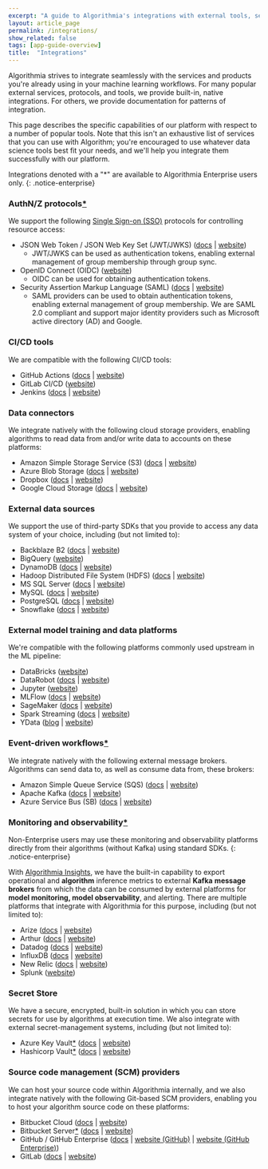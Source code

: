 ```yaml
---
excerpt: "A guide to Algorithmia's integrations with external tools, services, and platforms."
layout: article_page
permalink: /integrations/
show_related: false
tags: [app-guide-overview]
title:  "Integrations"
---
```


Algorithmia strives to integrate seamlessly with the services and products you're already using in your machine learning workflows. For many popular external services, protocols, and tools, we provide built-in, native integrations. For others, we provide documentation for patterns of integration.

This page describes the specific capabilities of our platform with respect to a number of popular tools. Note that this isn't an exhaustive list of services that you can use with Algorithm; you're encouraged to use whatever data science tools best fit your needs, and we'll help you integrate them successfully with our platform.

<span id="enterprise-only"></span>

Integrations denoted with a "*" are available to Algorithmia Enterprise users only.
{: .notice-enterprise}

### AuthN/Z protocols[*](#enterprise-only)

We support the following [Single Sign-on (SSO)](https://en.wikipedia.org/wiki/Single_sign-on) protocols for controlling resource access:

* JSON Web Token / JSON Web Key Set (JWT/JWKS) ([docs](/developers/platform-administration/jwt-authentication) \| [website](https://jwt.io/))
  * JWT/JWKS can be used as authentication tokens, enabling external management of group membership through group sync.
* OpenID Connect (OIDC) ([website](https://auth0.com/docs/protocols/openid-connect-protocol))
  * OIDC can be used for obtaining authentication tokens.
* Security Assertion Markup Language (SAML) ([docs](/developers/platform-administration/saml-authentication) \| [website](https://en.wikipedia.org/wiki/Security_Assertion_Markup_Language))
  * SAML providers can be used to obtain authentication tokens, enabling external management of group membership. We are SAML 2.0 compliant and support major identity providers such as Microsoft active directory (AD) and Google.

### CI/CD tools

We are compatible with the following CI/CD tools:

* GitHub Actions ([docs](/developers/algorithm-development/ci-cd#github-actions) \| [website](https://docs.github.com/en/actions))
* GitLab CI/CD ([website](https://docs.gitlab.com/ee/ci/))
* Jenkins ([docs](/developers/algorithm-development/ci-cd#jenkins) \| [website](https://www.jenkins.io/))

### Data connectors

We integrate natively with the following cloud storage providers, enabling algorithms to read data from and/or write data to accounts on these platforms:

* Amazon Simple Storage Service (S3) ([docs](/developers/data/s3) \| [website](https://aws.amazon.com/s3/))
* Azure Blob Storage ([docs](/developers/data/azureblob) \| [website](https://azure.microsoft.com/en-us/services/storage/blobs/))
* Dropbox ([docs](/developers/data/dropbox) \| [website](https://dropbox.com/))
* Google Cloud Storage ([docs](/developers/data/googlecloudstorage) \| [website](https://cloud.google.com/storage))

### External data sources

We support the use of third-party SDKs that you provide to access any data system of your choice, including (but not limited to):

* Backblaze B2 ([docs](/developers/other-data-sources/backblazeb2) \| [website](https://www.backblaze.com/b2/cloud-storage.html))
* BigQuery ([website](https://cloud.google.com/bigquery))
* DynamoDB ([docs](/developers/other-data-sources/dynamodb) \| [website](https://aws.amazon.com/dynamodb/))
* Hadoop Distributed File System (HDFS) ([docs](/developers/other-data-sources/hdfs) \| [website](https://hadoop.apache.org/))
* MS SQL Server ([docs](/developers/sql-patterns/mssqlserver) \| [website](https://www.microsoft.com/en-us/sql-server/sql-server-downloads))
* MySQL ([docs](/developers/sql-patterns/mysql) \| [website](https://www.mysql.com/))
* PostgreSQL ([docs](/developers/sql-patterns/postgres) \| [website](https://www.postgresql.org/))
* Snowflake ([docs](/developers/other-data-sources/snowflake) \| [website](https://www.snowflake.com/cloud-data-platform/))

### External model training and data platforms

We're compatible with the following platforms commonly used upstream in the ML pipeline:

* DataBricks ([website](https://databricks.com/))
* DataRobot ([docs](/developers/integrations/datarobot) \| [website](https://www.datarobot.com/platform/))
* Jupyter ([website](https://jupyter.org/))
* MLFlow ([docs](/developers/clients/mlflow) \| [website](https://www.mlflow.org/))
* SageMaker ([docs](/developers/integrations/sagemaker) \| [website](https://aws.amazon.com/sagemaker/))
* Spark Streaming ([docs](/developers/integrations/spark-streaming) \| [website](https://spark.apache.org/docs/latest/streaming-programming-guide.html))
* YData ([blog](https://algorithmia.com/blog/ydata-and-algorithmia-high-quality-data-meets-enterprise-mlops) \| [website](https://ydata.ai/))

### Event-driven workflows[*](#enterprise-only)

We integrate natively with the following external message brokers. Algorithms can send data to, as well as consume data from, these brokers:

* Amazon Simple Queue Service (SQS) ([docs](/developers/integrations/amazon-sqs) \| [website](https://aws.amazon.com/sqs/))
* Apache Kafka ([docs](/developers/integrations/kafka) \| [website](https://kafka.apache.org/))
* Azure Service Bus (SB) ([docs](/developers/integrations/azure-sb) \| [website](https://azure.microsoft.com/en-us/services/service-bus/))

### Monitoring and observability[*](#enterprise-only)

Non-Enterprise users may use these monitoring and observability platforms directly from their algorithms (without Kafka) using standard SDKs.
{: .notice-enterprise}

With [Algorithmia Insights](/developers/integrations/insights), we have the built-in capability to export operational and **algorithm** inference metrics to external **Kafka** **message brokers** from which the data can be consumed by external platforms for **model monitoring, model observability**, and alerting. There are multiple platforms that integrate with Algorithmia for this purpose, including (but not limited to):

* Arize ([docs](/developers/integrations/arize) \| [website](https://arize.com/))
* Arthur ([docs](/developers/integrations/arthur) \| [website](https://www.arthur.ai/))
* Datadog ([docs](/developers/integrations/datadog) \| [website](https://www.datadoghq.com/))
* InfluxDB ([docs](/developers/integrations/influxdb) \| [website](https://www.influxdata.com/))
* New Relic ([docs](/developers/integrations/newrelic) \| [website](https://newrelic.com/))
* Splunk ([website](https://www.splunk.com/))

### Secret Store

We have a secure, encrypted, built-in solution in which you can store secrets for use by algorithms at execution time. We also integrate with external secret-management systems, including (but not limited to):

* Azure Key Vault[*](#enterprise-only) ([docs](https://training.algorithmia.com/exploring-the-admin-panel/842511#azure-key-vault) \| [website](https://azure.microsoft.com/en-us/services/key-vault/))
* Hashicorp Vault[*](#enterprise-only) ([docs](https://training.algorithmia.com/exploring-the-admin-panel/842511#hashicorp-vault) \| [website](https://www.vaultproject.io/))

### Source code management (SCM) providers

We can host your source code within Algorithmia internally, and we also integrate natively with the following Git-based SCM providers, enabling you to host your algorithm source code on these platforms:

* Bitbucket Cloud ([docs](/developers/algorithm-development/source-code-management#hosting-source-code-on-bitbucket-cloud) \| [website](https://bitbucket.org/product/))
* Bitbucket Server[*](#enterprise-only) ([docs](/developers/algorithm-development/source-code-management#hosting-source-code-on-bitbucket-cloud) \| [website](https://www.atlassian.com/software/bitbucket/enterprise))
* GitHub / GitHub Enterprise ([docs](/developers/algorithm-development/source-code-management#hosting-source-code-on-github) \| [website (GitHub)](https://github.com/) \| [website (GitHub Enterprise)](https://github.com/enterprise))
* GitLab ([docs](/developers/algorithm-development/source-code-management#hosting-source-code-on-github) \| [website](https://about.gitlab.com/))
